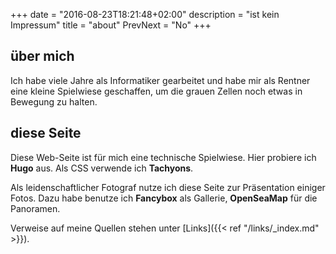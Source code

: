 +++
date        = "2016-08-23T18:21:48+02:00"
description = "ist kein Impressum"
title       = "about"
PrevNext    = "No"
+++
## über mich

Ich habe viele Jahre als Informatiker gearbeitet und habe mir als Rentner eine kleine Spielwiese geschaffen, um die grauen Zellen noch etwas in Bewegung zu halten.<!--more-->

## diese Seite

Diese Web-Seite ist für mich eine technische Spielwiese. Hier probiere ich **Hugo** aus. Als CSS verwende ich **Tachyons**.  

Als leidenschaftlicher Fotograf nutze ich diese Seite zur Präsentation einiger Fotos.  Dazu habe benutze ich **Fancybox** als Gallerie, **OpenSeaMap** für die Panoramen.

Verweise auf meine Quellen stehen unter [Links]({{< ref "/links/_index.md" >}}).






